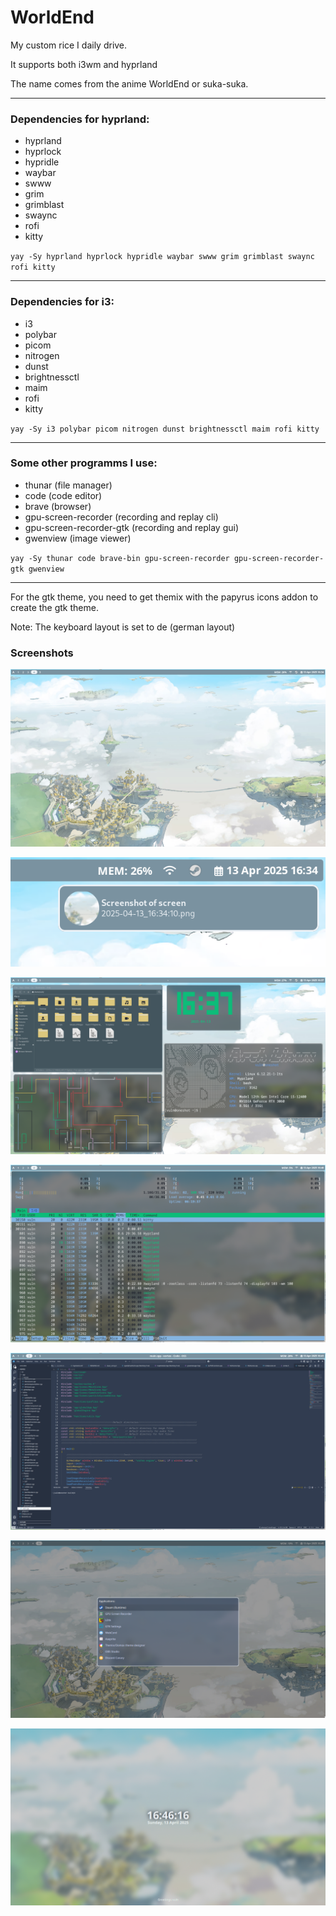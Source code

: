 # WorldEnd

My custom rice I daily drive.

It supports both i3wm and hyprland

The name comes from the anime WorldEnd or suka-suka.

---
### Dependencies for hyprland:
- hyprland
- hyprlock
- hypridle
- waybar
- swww
- grim
- grimblast
- swaync
- rofi
- kitty

`yay -Sy hyprland hyprlock hypridle waybar swww grim grimblast swaync rofi kitty`

---
### Dependencies for i3:
- i3
- polybar
- picom
- nitrogen
- dunst
- brightnessctl
- maim
- rofi
- kitty

`yay -Sy i3 polybar picom nitrogen dunst brightnessctl maim rofi kitty`

---
### Some other programms I use:
- thunar (file manager)
- code (code editor)
- brave (browser)
- gpu-screen-recorder (recording and replay cli)
- gpu-screen-recorder-gtk (recording and replay gui)
- gwenview (image viewer)

`yay -Sy thunar code brave-bin gpu-screen-recorder gpu-screen-recorder-gtk gwenview`

---

For the gtk theme, you need to get themix with the papyrus icons addon to create the gtk theme. 

Note: The keyboard layout is set to de (german layout)

### Screenshots

![Screenshot 1](./Pictures/Screenshots/2025-04-13_16:34:10.png)

![Screenshot 2](./Pictures/Screenshots/2025-04-13_16:34:13.png)

![Screenshot 3](./Pictures/Screenshots/2025-04-13_16:37:31.png)

![Screenshot 4](./Pictures/Screenshots/2025-04-13_16:40:40.png)

![Screenshot 5](./Pictures/Screenshots/2025-04-13_16:41:58.png)

![Screenshot 6](./Pictures/Screenshots/2025-04-13_16:45:30.png)

![Screenshot 7](./Pictures/Screenshots/2025-04-13_16:46:17.png)
